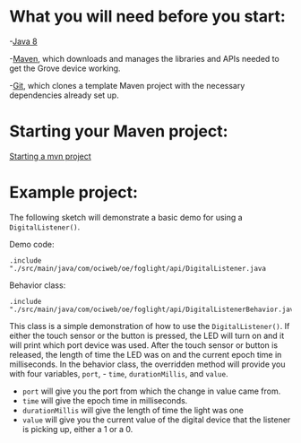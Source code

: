 # What you will need before you start:
-[Java 8](https://docs.oracle.com/javase/8/docs/technotes/guides/install/install_overview.html) 

-[Maven](https://maven.apache.org/install.html), which downloads and manages the libraries and APIs needed to get the Grove device working.

-[Git](https://git-scm.com/), which clones a template Maven project with the necessary dependencies already set up.

# Starting your Maven project: 
[Starting a mvn project](https://github.com/oci-pronghorn/FogLighter/blob/master/README.md)

# Example project:
 
The following sketch will demonstrate a basic demo for using a ```DigitalListener()```.
 
Demo code:
```
.include "./src/main/java/com/ociweb/oe/foglight/api/DigitalListener.java
```
Behavior class:
```
.include "./src/main/java/com/ociweb/oe/foglight/api/DigitalListenerBehavior.java
```
This class is a simple demonstration of how to use the ```DigitalListener()```. If either the touch sensor or the button is pressed, the LED will turn on and it will print which port device was used. After the touch sensor or button is released, the length of time the LED was on and the current epoch time in milliseconds.
In the behavior class, the overridden method will provide you with four variables, ```port```, - ```time```, ```durationMillis```,  and ```value```. 
- ```port``` will give you the port from which the change in value came from.
- ```time``` will give the epoch time in milliseconds. 
- ```durationMillis``` will give the length of time the light was one
- ```value``` will give you the current value of the digital device that the listener is picking up, either a 1 or a 0. 
